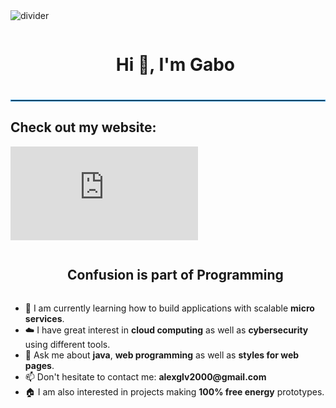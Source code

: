<!--horizontal divider(gradiant)-->
<img src="https://user-images.githubusercontent.com/73097560/115834477-dbab4500-a447-11eb-908a-139a6edaec5c.gif" alt="divider">

<!--h1 without bottom border-->
<div id="user-content-toc">
  <ul align="center">
    <summary><h1 style="display: inline-block">Hi 👋, I'm Gabo</h1></summary>
  </ul>
</div>

<hr style="border: 1px solid #3498db; margin: 20px 0;">


<div class="preview-container">
  <h2>Check out my website:</h2>
  <iframe src="https://alexglv2000.github.io/PROGRAMING-DESIGNED/" title="Programming Designed Website Preview" style="overflow: hidden; border: none;"></iframe>
</div>

<!--h2 without bottom border-->
<div id="user-content-toc">
  <ul align="center">
    <summary><h2 style="display: inline-block">Confusion is part of Programming</h2></summary>
  </ul>
</div>

<!--Intro start-->
<ul>
  <li>🌱 I am currently learning how to build applications with scalable <strong>micro services</strong>.</li>
  <li>☁️ I have great interest in <strong>cloud computing</strong> as well as <strong>cybersecurity</strong> using different tools.</li>
  <li>💬 Ask me about <strong>java</strong>, <strong>web programming</strong> as well as <strong>styles for web pages</strong>.</li>
  <li>📫 Don't hesitate to contact me: <strong>alexglv2000@gmail.com</strong></li>
  <li>🏠 I am also interested in projects making <strong>100% free energy</strong> prototypes.</li>
</ul>
<!--Intro end-->
